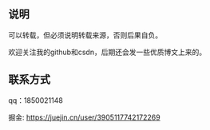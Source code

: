 ## 说明

可以转载，但必须说明转载来源，否则后果自负。

欢迎关注我的github和csdn，后期还会发一些优质博文上来的。

## 联系方式

qq：1850021148

掘金: <https://juejin.cn/user/3905117742172269>
